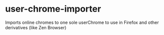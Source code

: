 # user-chrome-importer
Imports online chromes to one sole userChrome to use in Firefox and other derivatives (like Zen Browser)
